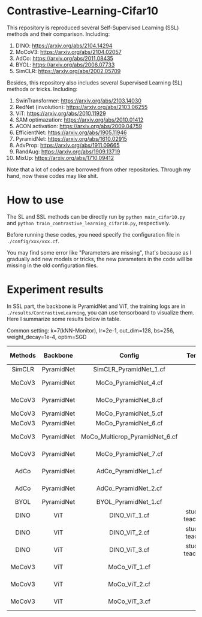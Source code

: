 # Contrastive-Learning-Cifar10

This repository is reproduced several Self-Supervised Learning (SSL) methods and their comparison.
Including:

1. DINO: https://arxiv.org/abs/2104.14294
2. MoCoV3: https://arxiv.org/abs/2104.02057
3. AdCo: https://arxiv.org/abs/2011.08435
4. BYOL: https://arxiv.org/abs/2006.07733
5. SimCLR: https://arxiv.org/abs/2002.05709


Besides, this repository also includes several Supervised Learning (SL) methods or tricks.
Including:
1. SwinTransformer: https://arxiv.org/abs/2103.14030
2. RedNet (involution): https://arxiv.org/abs/2103.06255
3. ViT: https://arxiv.org/abs/2010.11929
4. SAM optimazation: https://arxiv.org/abs/2010.01412
5. ACON activation: https://arxiv.org/abs/2009.04759
6. EfficientNet: https://arxiv.org/abs/1905.11946
7. PyramidNet: https://arxiv.org/abs/1610.02915
8. AdvProp: https://arxiv.org/abs/1911.09665
9. RandAug: https://arxiv.org/abs/1909.13719
10. MixUp: https://arxiv.org/abs/1710.09412

Note that a lot of codes are borrowed from other repositories. Through my hand, now these codes may like shit.

# How to use
The SL and SSL methods can be directly run by `python main_cifar10.py` and `python train_contrastive_learning_cifar10.py`, respectively.

Before running these codes, you need specify the configuration file in `./config/xxx/xxx.cf`.

You may find some error like "Parameters are missing", that's because as I gradually add new models or tricks,
 the new parameters in the code will be missing in the old configuration files.
 

# Experiment results
In SSL part, the backbone is PyramidNet and ViT, the training logs are in `./results/ContrastiveLearning`, you can use tensorboard to visualize them. 
Here I summarize some results below in table.

Common setting: k=7(kNN-Monitor), lr=2e-1, out_dim=128, bs=256, weight_decay=1e-4, optim=SGD

Methods|Backbone|Config|Temperature|Other param|kNN Top1
:--:|:--:|:--:|:--:|:--:|:--:
SimCLR|PyramidNet|SimCLR_PyramidNet_1.cf|0.2|None|86.46
MoCoV3|PyramidNet|MoCo_PyramidNet_4.cf|0.07|memory_bank=True<br>K=4096|84.98
MoCoV3|PyramidNet|MoCo_PyramidNet_8.cf|0.07|memory_bank=True<br>K=10240|84.55
MoCoV3|PyramidNet|MoCo_PyramidNet_5.cf|0.07|memory_bank=False|83.37
MoCoV3|PyramidNet|MoCo_PyramidNet_6.cf|0.2|memory_bank=False|88.27
MoCoV3|PyramidNet|MoCo_Multicrop_PyramidNet_6.cf|0.2|memory_bank=False<br>local_crops=8|93.79
MoCoV3|PyramidNet|MoCo_PyramidNet_7.cf|0.2|memory_bank=True<br>K=10240|89.46
AdCo|PyramidNet|AdCo_PyramidNet_1.cf|0.12|memory_lr=3.0<br>mem_t=0.02|81.27
AdCo|PyramidNet|AdCo_PyramidNet_2.cf|0.2|memory_lr=1.0<br>mem_t=0.1|86.17
BYOL|PyramidNet|BYOL_PyramidNet_1.cf|None|None|89.22
DINO|ViT|DINO_ViT_1.cf|student_t=0.1<br>teacher_t=0.04|lr=5e-4<br>local_crops=8|83.93
DINO|ViT|DINO_ViT_2.cf|student_t=0.2<br>teacher_t=0.1|lr=5e-4<br>local_crops=8|83.78
DINO|ViT|DINO_ViT_3.cf|student_t=0.1<br>teacher_t=0.04|lr=5e-4|77.92
MoCoV3|ViT|MoCo_ViT_1.cf|0.1|memory_bank=False<br>local_crops=8|72.14
MoCoV3|ViT|MoCo_ViT_2.cf|0.07|memory_bank=False<br>local_crops=8|68.54
MoCoV3|ViT|MoCo_ViT_3.cf|0.2|memory_bank=False<br>local_crops=8|75.75

